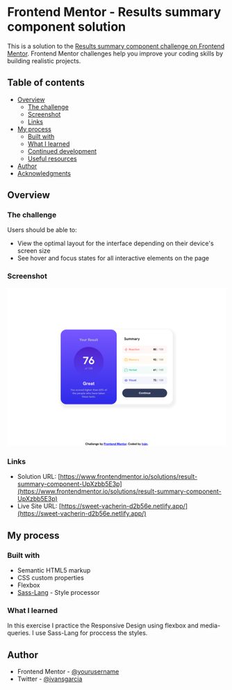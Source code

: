 # Frontend Mentor - Results summary component solution

This is a solution to the [Results summary component challenge on Frontend Mentor](https://www.frontendmentor.io/challenges/results-summary-component-CE_K6s0maV). Frontend Mentor challenges help you improve your coding skills by building realistic projects. 

## Table of contents

- [Overview](#overview)
  - [The challenge](#the-challenge)
  - [Screenshot](#screenshot)
  - [Links](#links)
- [My process](#my-process)
  - [Built with](#built-with)
  - [What I learned](#what-i-learned)
  - [Continued development](#continued-development)
  - [Useful resources](#useful-resources)
- [Author](#author)
- [Acknowledgments](#acknowledgments)

## Overview

### The challenge

Users should be able to:

- View the optimal layout for the interface depending on their device's screen size
- See hover and focus states for all interactive elements on the page

### Screenshot

![](./screenshot.png)

### Links

- Solution URL: [https://www.frontendmentor.io/solutions/result-summary-component-UpXzbb5E3p](https://www.frontendmentor.io/solutions/result-summary-component-UpXzbb5E3p)
- Live Site URL: [https://sweet-vacherin-d2b56e.netlify.app/](https://sweet-vacherin-d2b56e.netlify.app/)

## My process

### Built with

- Semantic HTML5 markup
- CSS custom properties
- Flexbox
- [Sass-Lang](https://sass-lang.com/) - Style processor

### What I learned

In this exercise I practice the Responsive Design using flexbox and media-queries.
I use Sass-Lang for proccess the styles.

## Author

- Frontend Mentor - [@yourusername](https://www.frontendmentor.io/profile/yourusername)
- Twitter - [@ivansgarcia](https://www.frontendmentor.io/profile/ivansgarcia)
